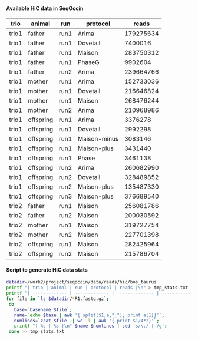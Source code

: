 
#### Available HiC data in SeqOccin

| trio | animal | run | protocol | reads |
| ------------- | ------------- |  ------------- | ------------- | ------------- |
| trio1 | father | run1 | Arima | 179275634 |
| trio1 | father | run1 | Dovetail | 7400016 |
| trio1 | father | run1 | Maison | 283750312 |
| trio1 | father | run1 | PhaseG | 9902604 |
| trio1 | father | run2 | Arima | 239664766 |
| trio1 | mother | run1 | Arima | 152733036 |
| trio1 | mother | run1 | Dovetail | 216646824 |
| trio1 | mother | run1 | Maison | 268476244 |
| trio1 | mother | run2 | Arima | 210968986 |
| trio1 | offspring | run1 | Arima | 3376278 |
| trio1 | offspring | run1 | Dovetail | 2992298 |
| trio1 | offspring | run1 | Maison-minus | 3083146 |
| trio1 | offspring | run1 | Maison-plus | 3431440 |
| trio1 | offspring | run1 | Phase | 3461138 |
| trio1 | offspring | run2 | Arima | 260682990 |
| trio1 | offspring | run2 | Dovetail | 328489852 |
| trio1 | offspring | run2 | Maison-plus | 135487330 |
| trio1 | offspring | run3 | Maison-plus | 376689540 |
| trio2 | father | run1 | Maison | 256081786 |
| trio2 | father | run2 | Maison | 200030592 |
| trio2 | mother | run1 | Maison | 319727754 |
| trio2 | mother | run2 | Maison | 227701398 |
| trio2 | offspring | run1 | Maison | 282425964 |
| trio2 | offspring | run2 | Maison | 215786704 |

#### Script to generate HiC data stats

```bash
datadir=/work2/project/seqoccin/data/reads/hic/bos_taurus
printf "| trio | animal | run | protocol | reads |\n" > tmp_stats.txt
printf "| ------------- | ------------- |  ------------- | ------------- | ------------- |\n" >> tmp_stats.txt
for file in `ls $datadir/*R1.fastq.gz`;  
 do   
   base=`basename $file`;   
   name=`echo $base | awk '{ split($1,a,"_"); print a[1]}'`;   
   numlines=`zcat $file  | wc -l | awk '{ print $1/4*2}'`;   
   printf "| %s | %s |\n" $name $numlines | sed 's/\./ | /g'; 
 done >> tmp_stats.txt
```


